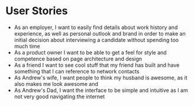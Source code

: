 # User Stories
 - As an employer, I want to easily find details about work history and experience, as well as personal outlook and brand in order to make an initial decision about interviewing a candidate without spending too much time
 - As a product owner I want to be able to get a feel for style and competence based on page architecture and design
 - As a friend I want to see cool stuff that my friend has built and have something that I can reference to network contacts
 - As Andrew's wife, I want people to think my husband is awesome, as it also makes me look awesome and 
 - As Andrew's Dad, I want the interface to be simple and intuitive as I am not very good navigating the internet
